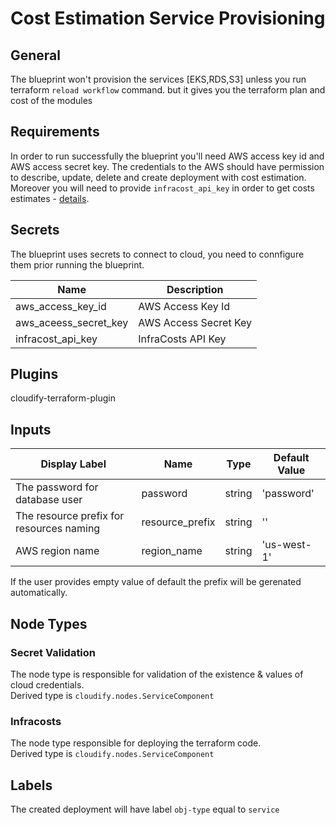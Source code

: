 # Cost Estimation Service Provisioning

## General

The blueprint won't provision the services [EKS,RDS,S3] unless you run terraform `reload workflow` command.
but it gives you the terraform plan and cost of the modules 

## Requirements

In order to run successfully the blueprint you'll need AWS access key id and AWS access secret key. The credentials to the AWS should have permission to describe, update, delete and create deployment with cost estimation. Moreover you will need to provide `infracost_api_key` in order to get costs estimates - [details](https://www.infracost.io/docs/).

## Secrets

The blueprint uses secrets to connect to cloud, you need to connfigure them prior running the blueprint.


| Name                  | Description           |                                                                    
| --------------------- | --------------------- |
| aws_access_key_id     | AWS Access Key Id     |
| aws_aceess_secret_key | AWS Access Secret Key |
| infracost_api_key    | InfraCosts API Key    |

## Plugins

cloudify-terraform-plugin

## Inputs

| Display Label                            | Name                | Type   | Default Value  |
| ---------------------------------------- | ------------------- | ------ | -------------- |
| The password for database user           | password            | string | 'password'     |
| The resource prefix for resources naming | resource_prefix     | string | ''             |
| AWS region name                          | region_name         | string | 'us-west-1'    |

If the user provides empty value of default the prefix will be gerenated automatically.


## Node Types

### Secret Validation
The node type is responsible for validation of the existence & values of cloud credentials.\
Derived type is `cloudify.nodes.ServiceComponent`

### Infracosts
The node type responsible for deploying the terraform code.\
Derived type is `cloudify.nodes.ServiceComponent`


## Labels

The created deployment will have label `obj-type` equal to `service`